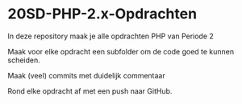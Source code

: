 # 20SD-PHP-2.x-Opdrachten
In deze repository maak je alle opdrachten PHP van Periode 2

Maak voor elke opdracht een subfolder om de code goed te kunnen scheiden.

Maak (veel) commits met duidelijk commentaar

Rond elke opdracht af met een push naar GitHub.
